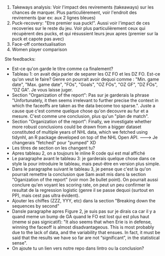 
1. Takeways analysis: Voir l'impact des revirements (takeaways) sur les chances de marquer. Plus particulièrement, voir l'endroit des revirements (par ex: aux 2 lignes bleues)
2. Puck-recovery: "Etre premier sua puck!". Aussi voir l'impact de ces recoveries sur le reste du jeu. Voir plus particulièrement ceux qui récupèrent des pucks, et qui résussient leurs jeux apres (premier sur la puck et capote pas avec)
3. Face-off contextualisation
4. Women player comparison 


Ste feedbacks:

- Est-ce qu'on garde le titre comme ca finalement?
- Tableau 1: on avait deja parler de separer les OZ FO et les DZ FO. Est-ce qu'on veut le faire? Genre on pourrait avoir dequoi comme : "Min. game date", "Max. game date", "FOs", "Goals", "OZ FOs", "OZ GF", "DZ FOs", "DZ GA". Je vous laisse juger.
- Section "Organization of the report": Pas sur je garderais la phrase "Unfortunately, it then seems irrelevant to further precise the context in which the faceoffs
are taken as the data become too sparse.". Juste a cause que c'est comme quelque chose qu'on decouvre au fur et a mesure. C'est comme une conclusion, plus qu'un "plan de match".
- Section "Organization of the report": Finally, we investigate whether more robust conclusions could be drawn from a bigger dataset constituted of multiple years of NHL data, which we fetched using tidynhl, an R package developed on top of the NHL Open API. ---> Je changerais "fetched" pour "pumped" XD
- Les titres de section on les changent tu? 
- Apres tableau 2, on a toujours le inline R code qui est mal affiché
- Le paragraphe avant le tableau 3: je garderais quelque chose dans ce style la pour introduire le tableau, mais peut-être en version plus simple.
- Dans le paragraphe suivant le tableau 3, je pense que c'est la qu'on pourrait remettre la conclusion que Sam avait mis dans la section "Oganization of the report" (voir mon 3e bullet point). On pourrait aussi conclure qu'en voyant les scoring rate, on peut un peu confirmer le resultat de la regression logistic (genre il se passe dequoi (surtout en PP), mais cest pas ultra évident).
- Ajouter les chiffes (ZZZ, YYY, etc) dans la section "Breaking down the sequences by second"
- Dansle paragraphe apres Figure 2, je suis pas sur je dirais ca car il y a quand meme un bump de GA quand le FO est lost qui est plus haut (meme si pas signicatif): "It also seems that when Erie is in defense, winning the faceoff is almost disadvantageous. This is most probably due to the lack of data, and the variability that ensues. In fact, it must be said that the results we have so far are not “significant”, in the statistical sense". 
- On ajoute tu un lien vers notre repo dans lintro ou la conclusion?
